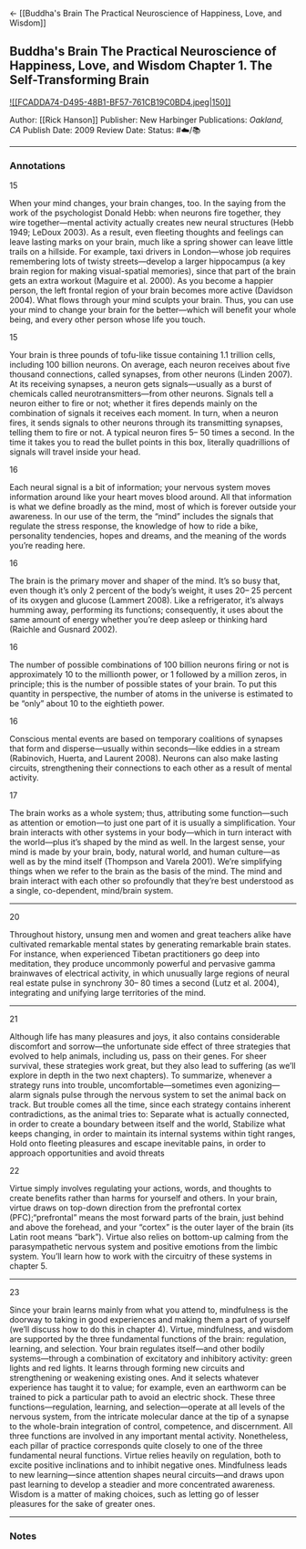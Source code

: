 <- [[Buddha's Brain The Practical Neuroscience of Happiness, Love, and Wisdom]]
## Buddha's Brain The Practical Neuroscience of Happiness, Love, and Wisdom Chapter 1. The Self-Transforming Brain

[ ![[FCADDA74-D495-48B1-BF57-761CB19C0BD4.jpeg|150]] ](https://www.amazon.com/gp/aw/d/B003TU29WU/ref=tmm_kin_swatch_0?ie=UTF8&qid=1666673183&sr=8-1)

Author: [[Rick Hanson]]
Publisher: New Harbinger Publications: _Oakland, CA_
Publish Date: 2009
Review Date:
Status: #☁️/📚 

___

### Annotations

15

When your mind changes, your brain changes, too. In the saying from the work of the psychologist Donald Hebb: when neurons fire together, they wire together—mental activity actually creates new neural structures (Hebb 1949; LeDoux 2003). As a result, even fleeting thoughts and feelings can leave lasting marks on your brain, much like a spring shower can leave little trails on a hillside. For example, taxi drivers in London—whose job requires remembering lots of twisty streets—develop a larger hippocampus (a key brain region for making visual-spatial memories), since that part of the brain gets an extra workout (Maguire et al. 2000). As you become a happier person, the left frontal region of your brain becomes more active (Davidson 2004). What flows through your mind sculpts your brain. Thus, you can use your mind to change your brain for the better—which will benefit your whole being, and every other person whose life you touch.

15

Your brain is three pounds of tofu-like tissue containing 1.1 trillion cells, including 100 billion neurons. On average, each neuron receives about five thousand connections, called synapses, from other neurons (Linden 2007). At its receiving synapses, a neuron gets signals—usually as a burst of chemicals called neurotransmitters—from other neurons. Signals tell a neuron either to fire or not; whether it fires depends mainly on the combination of signals it receives each moment. In turn, when a neuron fires, it sends signals to other neurons through its transmitting synapses, telling them to fire or not. A typical neuron fires 5– 50 times a second. In the time it takes you to read the bullet points in this box, literally quadrillions of signals will travel inside your head.

16

Each neural signal is a bit of information; your nervous system moves information around like your heart moves blood around. All that information is what we define broadly as the mind, most of which is forever outside your awareness. In our use of the term, the “mind” includes the signals that regulate the stress response, the knowledge of how to ride a bike, personality tendencies, hopes and dreams, and the meaning of the words you’re reading here.

16

The brain is the primary mover and shaper of the mind. It’s so busy that, even though it’s only 2 percent of the body’s weight, it uses 20– 25 percent of its oxygen and glucose (Lammert 2008). Like a refrigerator, it’s always humming away, performing its functions; consequently, it uses about the same amount of energy whether you’re deep asleep or thinking hard (Raichle and Gusnard 2002).

16

The number of possible combinations of 100 billion neurons firing or not is approximately 10 to the millionth power, or 1 followed by a million zeros, in principle; this is the number of possible states of your brain. To put this quantity in perspective, the number of atoms in the universe is estimated to be “only” about 10 to the eightieth power.

16

Conscious mental events are based on temporary coalitions of synapses that form and disperse—usually within seconds—like eddies in a stream (Rabinovich, Huerta, and Laurent 2008). Neurons can also make lasting circuits, strengthening their connections to each other as a result of mental activity.

17

The brain works as a whole system; thus, attributing some function—such as attention or emotion—to just one part of it is usually a simplification. Your brain interacts with other systems in your body—which in turn interact with the world—plus it’s shaped by the mind as well. In the largest sense, your mind is made by your brain, body, natural world, and human culture—as well as by the mind itself (Thompson and Varela 2001). We’re simplifying things when we refer to the brain as the basis of the mind. The mind and brain interact with each other so profoundly that they’re best understood as a single, co-dependent, mind/brain system.

---

20

Throughout history, unsung men and women and great teachers alike have cultivated remarkable mental states by generating remarkable brain states. For instance, when experienced Tibetan practitioners go deep into meditation, they produce uncommonly powerful and pervasive gamma brainwaves of electrical activity, in which unusually large regions of neural real estate pulse in synchrony 30– 80 times a second (Lutz et al. 2004), integrating and unifying large territories of the mind.

---

21

Although life has many pleasures and joys, it also contains considerable discomfort and sorrow—the unfortunate side effect of three strategies that evolved to help animals, including us, pass on their genes. For sheer survival, these strategies work great, but they also lead to suffering (as we’ll explore in depth in the two next chapters). To summarize, whenever a strategy runs into trouble, uncomfortable—sometimes even agonizing—alarm signals pulse through the nervous system to set the animal back on track. But trouble comes all the time, since each strategy contains inherent contradictions, as the animal tries to: Separate what is actually connected, in order to create a boundary between itself and the world, Stabilize what keeps changing, in order to maintain its internal systems within tight ranges, Hold onto fleeting pleasures and escape inevitable pains, in order to approach opportunities and avoid threats

22 

Virtue simply involves regulating your actions, words, and thoughts to create benefits rather than harms for yourself and others. In your brain, virtue draws on top-down direction from the prefrontal cortex (PFC);“prefrontal” means the most forward parts of the brain, just behind and above the forehead, and your “cortex” is the outer layer of the brain (its Latin root means “bark”). Virtue also relies on bottom-up calming from the parasympathetic nervous system and positive emotions from the limbic system. You’ll learn how to work with the circuitry of these systems in chapter 5.

---

23

Since your brain learns mainly from what you attend to, mindfulness is the doorway to taking in good experiences and making them a part of yourself (we’ll discuss how to do this in chapter 4). Virtue, mindfulness, and wisdom are supported by the three fundamental functions of the brain: regulation, learning, and selection. Your brain regulates itself—and other bodily systems—through a combination of excitatory and inhibitory activity: green lights and red lights. It learns through forming new circuits and strengthening or weakening existing ones. And it selects whatever experience has taught it to value; for example, even an earthworm can be trained to pick a particular path to avoid an electric shock. These three functions—regulation, learning, and selection—operate at all levels of the nervous system, from the intricate molecular dance at the tip of a synapse to the whole-brain integration of control, competence, and discernment. All three functions are involved in any important mental activity. Nonetheless, each pillar of practice corresponds quite closely to one of the three fundamental neural functions. Virtue relies heavily on regulation, both to excite positive inclinations and to inhibit negative ones. Mindfulness leads to new learning—since attention shapes neural circuits—and draws upon past learning to develop a steadier and more concentrated awareness. Wisdom is a matter of making choices, such as letting go of lesser pleasures for the sake of greater ones.

___

### Notes

